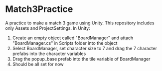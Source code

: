 # Match3Practice
A practice to make a match 3 game using Unity.
This repository includes only Assets and ProjectSettings.
In Unity:
  1. Create an empty object called "BoardManager" and attach "BoardManager.cs" in Scripts folder into the object
  2. Select BoardManager, set character size to 7 and drag the 7 character prefabs into the character variables
  3. Drag the popup_base prefab into the tile variable of BoardManager
  4. Should be all set for now
